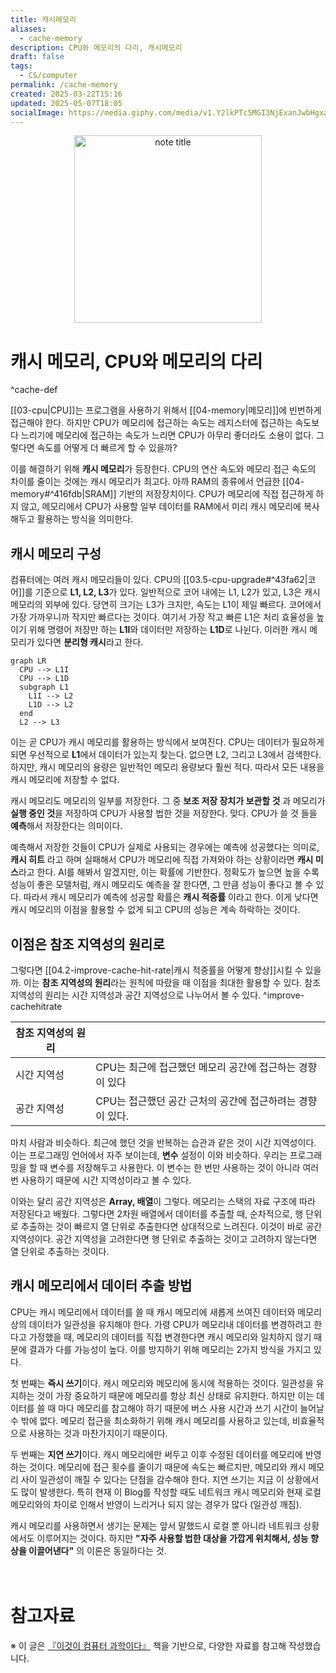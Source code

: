 ```yaml
---
title: 캐시메모리
aliases:
  - cache-memory
description: CPU와 메모리의 다리, 캐시메모리
draft: false
tags:
  - CS/computer
permalink: /cache-memory
created: 2025-03-22T15:16
updated: 2025-05-07T18:05
socialImage: https://media.giphy.com/media/v1.Y2lkPTc5MGI3NjExanJwbHgxa2k3eGRzc3pjcmg0dnloY2V2NmprMXhmcWt5OTN1ZG1kdSZlcD12MV9naWZzX3NlYXJjaCZjdD1n/f8WG3NAyOMFHroIEj0/giphy.gif
---
```

<p align="center">
  <img src="https://media.giphy.com/media/v1.Y2lkPTc5MGI3NjExanJwbHgxa2k3eGRzc3pjcmg0dnloY2V2NmprMXhmcWt5OTN1ZG1kdSZlcD12MV9naWZzX3NlYXJjaCZjdD1n/f8WG3NAyOMFHroIEj0/giphy.gif" alt="note title" width="300">
</p>

# 캐시 메모리, CPU와 메모리의 다리
^cache-def

[[03-cpu|CPU]]는 프로그램을 사용하기 위해서 [[04-memory|메모리]]에 빈번하게 접근해야 한다. 하지만 CPU가 메모리에 접근하는 속도는 레지스터에 접근하는 속도보다 느리기에 메모리에 접근하는 속도가 느리면 CPU가 아무리 좋더라도 소용이 없다. 그렇다면 속도를 어떻게 더 빠르게 할 수 있을까?

이를 해결하기 위해 **캐시 메모리**가 등장한다. CPU의 연산 속도와 메모리 접근 속도의 차이를 줄이는 것에는 캐시 메모리가 최고다. 아까 RAM의 종류에서 언급한 [[04-memory#^416fdb|SRAM]] 기반의 저장장치이다. CPU가 메모리에 직접 접근하게 하지 않고, 메모리에서 CPU가 사용할 일부 데이터를 RAM에서 미리 캐시 메모리에 복사해두고 활용하는 방식을 의미한다. 

## 캐시 메모리 구성

컴퓨터에는 여러 캐시 메모리들이 있다. CPU의 [[03.5-cpu-upgrade#^43fa62|코어]]를 기준으로 **L1, L2, L3**가 있다. 일반적으로 코어 내에는 L1, L2가 있고, L3은 캐시 메모리의 외부에 있다. 당연히 크기는 L3가 크지만, 속도는 L1이 제일 빠르다. 코어에서 가장 가까우니까 작지만 빠르다는 것이다. 여기서 가장 작고 빠른 L1은 처리 효율성을 높이기 위해 명령어 저장만 하는 **L1I**와 데이터만 저장하는 **L1D**로 나뉜다. 이러한 캐시 메모리가 있다면 **분리형 캐시**라고 한다.

```mermaid
graph LR
  CPU --> L1I
  CPU --> L1D
  subgraph L1
    L1I --> L2
    L1D --> L2
  end
  L2 --> L3
```

이는 곧 CPU가 캐시 메모리를 활용하는 방식에서 보여진다. CPU는 데이터가 필요하게 되면 우선적으로 **L1**에서 데이터가 있는지 찾는다. 없으면 L2, 그리고 L3에서 검색한다. 하지만, 캐시 메모리의 용량은 일반적인 메모리 용량보다 훨씬 적다. 따라서 모든 내용을 캐시 메모리에 저장할 수 없다. 

캐시 메모리도 메모리의 일부를 저장한다. 그 중 **보조 저장 장치가 보관할 것** 과 메모리가 **실행 중인 것**을 저장하여 CPU가 사용할 법한 것을 저장한다. 맞다. CPU가 쓸 것 들을 **예측**해서 저장한다는 의미이다.

예측해서 저장한 것들이 CPU가 실제로 사용되는 경우에는 예측에 성공했다는 의미로, **캐시 히트** 라고 하며 실패해서 CPU가 메모리에 직접 가져와야 하는 상황이라면 **캐시 미스**라고 한다. AI를 해봐서 알겠지만, 이는 확률에 기반한다. 정확도가 높으면 높을 수록 성능이 좋은 모델처럼, 캐시 메모리도 예측을 잘 한다면, 그 만큼 성능이 좋다고 볼 수 있다. 따라서 캐시 메모리가 예측에 성공할 확률은 **캐시 적중률** 이라고 한다. 이게 낮다면 캐시 메모리의 이점을 활용할 수 없게 되고 CPU의 성능은 계속 하락하는 것이다.

## 이점은 참조 지역성의 원리로 

그렇다면 [[04.2-improve-cache-hit-rate|캐시 적중률을 어떻게 향상]]시킬 수 있을까. 이는 **참조 지역성의 원리**라는 원칙에 따랐을 때 이점을 최대한 활용할 수 있다. 참조 지역성의 원리는 시간 지역성과 공간 지역성으로 나누어서 볼 수 있다.
^improve-cachehitrate

| 참조 지역성의 원리 |                                    |
| ---------- | ---------------------------------- |
| 시간 지역성     | CPU는 최근에 접근했던 메모리 공간에 접근하는 경향이 있다  |
| 공간 지역성     | CPU는 접근했던 공간 근처의 공간에 접근하려는 경향이 있다. |

마치 사람과 비슷하다. 최근에 했던 것을 반복하는 습관과 같은 것이 시간 지역성이다. 이는 프로그래밍 언어에서 자주 보이는데, **변수** 설정이 이와 비슷하다. 우리는 프로그래밍을 할 때 변수를 저장해두고 사용한다. 이 변수는 한 번만 사용하는 것이 아니라 여러 번 사용하기 때문에 시간 지역성이라고 볼 수 있다.

이와는 달리 공간 지역성은 **Array, 배열**이 그렇다. 메모리는 스택의 자료 구조에 따라 저장된다고 배웠다. 그렇다면 2차원 배열에서 데이터를 추출할 때, 순차적으로, 행 단위로 추출하는 것이 빠르지 열 단위로 추출한다면 상대적으로 느려진다. 이것이 바로 공간 지역성이다. 공간 지역성을 고려한다면 행 단위로 추출하는 것이고 고려하지 않는다면 열 단위로 추출하는 것이다.

## 캐시 메모리에서 데이터 추출 방법

CPU는 캐시 메모리에서 데이터를 쓸 때 캐시 메모리에 새롭게 쓰여진 데이터와 메모리 상의 데이터가 일관성을 유지해야 한다. 가령 CPU가 메모리내 데이터를 변경하려고 한다고 가정했을 때, 메모리의 데이터를 직접 변경한다면 캐시 메모리와 일치하지 않기 때문에 결과가 다를 가능성이 높다. 이를 방지하기 위해 메모리는 2가지 방식을 가지고 있다. 

첫 번째는 **즉시 쓰기**이다. 캐시 메모리와 메모리에 동시에 적용하는 것이다. 일관성을 유지하는 것이 가장 중요하기 때문에 메모리를 항상 최신 상태로 유지한다. 하지만 이는 데이터를 쓸 때 마다 메모리를 참고해야 하기 때문에 버스 사용 시간과 쓰기 시간이 늘어날 수 밖에 없다. 메모리 접근을 최소화하기 위해 캐시 메모리를 사용하고 있는데, 비효율적으로 사용하는 것과 마찬가지이기 때문이다.

두 번째는 **지연 쓰기**이다. 캐시 메모리에만 써두고 이후 수정된 데이터를 메모리에 반영하는 것이다. 메모리에 접근 횟수를 줄이기 때문에 속도는 빠르지만, 메모리와 캐시 메모리 사이 일관성이 깨질 수 있다는 단점을 감수해야 한다. 지연 쓰기는 지금 이 상황에서도 많이 발생한다. 특히 현재 이 Blog를 작성할 때도 네트워크 캐시 메모리와 현재 로컬 메모리와의 차이로 인해서 반영이 느리거나 되지 않는 경우가 많다 (일관성 깨짐). 

캐시 메모리를 사용하면서 생기는 문제는 앞서 말했드시 로컬 뿐 아니라 네트워크 상황에서도 이루어지는 것이다. 하지만 **"자주 사용할 법한 대상을 가깝게 위치해서, 성능 향상을 이끌어낸다"** 의 이론은 동일하다는 것.
</br></br></br>
# 참고자료

※ 이 글은 [『이것이 컴퓨터 과학이다』](https://product.kyobobook.co.kr/detail/S000214014967) 책을 기반으로, 다양한 자료를 참고해 작성했습니다.